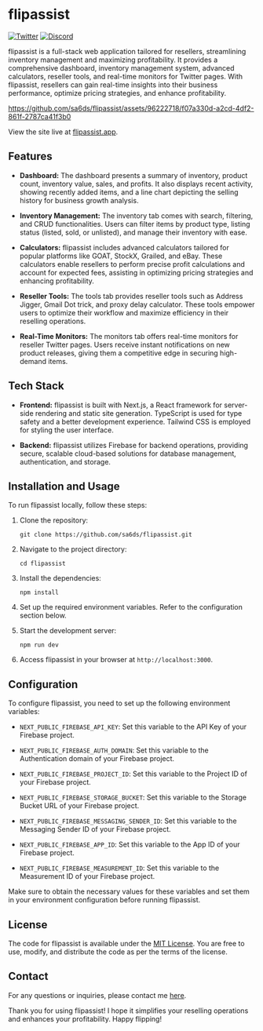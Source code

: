 # flipassist

[![Twitter](https://img.shields.io/badge/flipassist-blue?logo=twitter&style=flat-square)](https://twitter.com/flipassist)
[![Discord](https://img.shields.io/badge/flipassist.app-7289DA?logo=discord&style=flat-square)](https://discord.gg/ewTSMprYdg)

flipassist is a full-stack web application tailored for resellers, streamlining inventory management and maximizing profitability. It provides a comprehensive dashboard, inventory management system, advanced calculators, reseller tools, and real-time monitors for Twitter pages. With flipassist, resellers can gain real-time insights into their business performance, optimize pricing strategies, and enhance profitability.



https://github.com/sa6ds/flipassist/assets/96222718/f07a330d-a2cd-4df2-861f-2787ca41f3b0



View the site live at [flipassist.app](https://www.flipassist.app/).

## Features

- **Dashboard:** The dashboard presents a summary of inventory, product count, inventory value, sales, and profits. It also displays recent activity, showing recently added items, and a line chart depicting the selling history for business growth analysis.

- **Inventory Management:** The inventory tab comes with search, filtering, and CRUD functionalities. Users can filter items by product type, listing status (listed, sold, or unlisted), and manage their inventory with ease.

- **Calculators:** flipassist includes advanced calculators tailored for popular platforms like GOAT, StockX, Grailed, and eBay. These calculators enable resellers to perform precise profit calculations and account for expected fees, assisting in optimizing pricing strategies and enhancing profitability.

- **Reseller Tools:** The tools tab provides reseller tools such as Address Jigger, Gmail Dot trick, and proxy delay calculator. These tools empower users to optimize their workflow and maximize efficiency in their reselling operations.

- **Real-Time Monitors:** The monitors tab offers real-time monitors for reseller Twitter pages. Users receive instant notifications on new product releases, giving them a competitive edge in securing high-demand items.

## Tech Stack

- **Frontend:** flipassist is built with Next.js, a React framework for server-side rendering and static site generation. TypeScript is used for type safety and a better development experience. Tailwind CSS is employed for styling the user interface.

- **Backend:** flipassist utilizes Firebase for backend operations, providing secure, scalable cloud-based solutions for database management, authentication, and storage.

## Installation and Usage

To run flipassist locally, follow these steps:

1. Clone the repository:

   ```shell
   git clone https://github.com/sa6ds/flipassist.git
   ```

2. Navigate to the project directory:

   ```shell
   cd flipassist
   ```

3. Install the dependencies:

   ```shell
   npm install
   ```

4. Set up the required environment variables. Refer to the configuration section below.

5. Start the development server:

   ```shell
   npm run dev
   ```

6. Access flipassist in your browser at `http://localhost:3000`.


## Configuration

To configure flipassist, you need to set up the following environment variables:

- `NEXT_PUBLIC_FIREBASE_API_KEY`: Set this variable to the API Key of your Firebase project.

- `NEXT_PUBLIC_FIREBASE_AUTH_DOMAIN`: Set this variable to the Authentication domain of your Firebase project.

- `NEXT_PUBLIC_FIREBASE_PROJECT_ID`: Set this variable to the Project ID of your Firebase project.

- `NEXT_PUBLIC_FIREBASE_STORAGE_BUCKET`: Set this variable to the Storage Bucket URL of your Firebase project.

- `NEXT_PUBLIC_FIREBASE_MESSAGING_SENDER_ID`: Set this variable to the Messaging Sender ID of your Firebase project.

- `NEXT_PUBLIC_FIREBASE_APP_ID`: Set this variable to the App ID of your Firebase project.

- `NEXT_PUBLIC_FIREBASE_MEASUREMENT_ID`: Set this variable to the Measurement ID of your Firebase project.

Make sure to obtain the necessary values for these variables and set them in your environment configuration before running flipassist.

## License

The code for flipassist is available under the [MIT License](https://opensource.org/licenses/MIT). You are free to use, modify, and distribute the code as per the terms of the license.

## Contact

For any questions or inquiries, please contact me [here](saad.sadouk7@gmail.com).

Thank you for using flipassist! I hope it simplifies your reselling operations and enhances your profitability. Happy flipping!
